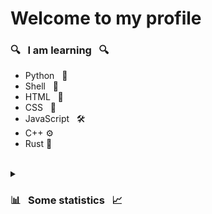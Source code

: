 # Welcome to my profile

<!--
    _
.__(.)< (BARK)
\____)
-->

### 🔍 &nbsp; I am learning &nbsp; 🔍

+ Python &nbsp; 🐍
+ Shell &nbsp; 🐚
+ HTML &nbsp; 📖
+ CSS &nbsp; 🎨
+ JavaScript &nbsp; 🛠️
+ C++ ⚙️
+ Rust 🦀

<br>
<details><br>
<summary><h3>📊 &nbsp; Some statistics &nbsp; 📈</h3></summary>
<div align="left">

  [![Hello there. You have something wrong with the Internet but I think that you are cute :3](https://github-readme-stats.vercel.app/api?username=TerraBoii&include_all_commits=true&hide_border=true)](https://github.com/TerraBoii)


<details><br>
<summary><h4>Time spent coding.</h4></summary>

[![Hello there. You have something wrong with the Internet but I think that you are cute :3](https://github-readme-stats.vercel.app/api/wakatime?username=TerraBoii&hide_border=true&custom_title=Time%20spent%20coding%20with%20...%20since%20April%203%202022:)](https://github.com/TerraBoii)

</details>
<details><br>
<summary><h4>Monthly contribution graph</h4></summary>

[![Hello there. You have something wrong with the Internet but I think that you are cute :3](https://activity-graph.herokuapp.com/graph?username=TerraBoii&custom_title=TerraBoii's%20Monthly%20Contribution%20Graph&hide_border=true&bg_color=ffffff&line=4366b9&point=434D58&color=000000)](https://github.com/TerraBoii)

</details>
</div>
</details>
